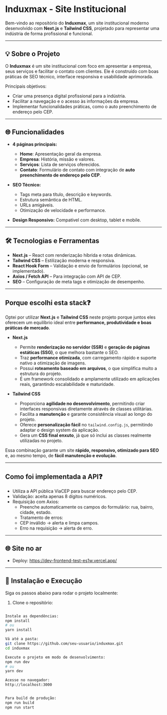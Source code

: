 # Induxmax - Site Institucional

Bem-vindo ao repositório do **Induxmax**, um site institucional moderno desenvolvido com **Next.js** e **Tailwind CSS**, projetado para representar uma indústria de forma profissional e funcional.

---

## 💡 Sobre o Projeto

O **Induxmax** é um site institucional com foco em apresentar a empresa, seus serviços e facilitar o contato com clientes. Ele é construído com boas práticas de SEO técnico, interface responsiva e usabilidade aprimorada.

Principais objetivos:

- Criar uma presença digital profissional para a indústria.
- Facilitar a navegação e o acesso às informações da empresa.
- Implementar funcionalidades práticas, como o auto preenchimento de endereço pelo CEP.

---

## 🌐 Funcionalidades

- **4 páginas principais:**
  - **Home**: Apresentação geral da empresa.
  - **Empresa**: História, missão e valores.
  - **Serviços**: Lista de serviços oferecidos.
  - **Contato**: Formulário de contato com integração de **auto preenchimento de endereço pelo CEP**.
  
- **SEO Técnico:**
  - Tags meta para título, descrição e keywords.
  - Estrutura semântica de HTML.
  - URLs amigáveis.
  - Otimização de velocidade e performance.

- **Design Responsivo:** Compatível com desktop, tablet e mobile.

---

## 🛠 Tecnologias e Ferramentas

- **Next.js** – React com renderização híbrida e rotas dinâmicas.  
- **Tailwind CSS** – Estilização moderna e responsiva.  
- **React Hook Form** – Validação e envio de formulários (opcional, se implementado).  
- **Axios / Fetch API** – Para integração com API de CEP.  
- **SEO** – Configuração de meta tags e otimização de desempenho.

---

## Porque escolhi esta stack❓

Optei por utilizar **Next.js** e **Tailwind CSS** neste projeto porque juntos eles oferecem um equilíbrio ideal entre **performance, produtividade e boas práticas de mercado**.

- **Next.js**  
  - Permite **renderização no servidor (SSR)** e **geração de páginas estáticas (SSG)**, o que melhora bastante o SEO.  
  - Traz **performance otimizada**, com carregamento rápido e suporte nativo a otimização de imagens.  
  - Possui **roteamento baseado em arquivos**, o que simplifica muito a estrutura do projeto.  
  - É um framework consolidado e amplamente utilizado em aplicações reais, garantindo escalabilidade e maturidade.

- **Tailwind CSS**  
  - Proporciona **agilidade no desenvolvimento**, permitindo criar interfaces responsivas diretamente através de classes utilitárias.  
  - Facilita a **manutenção** e garante consistência visual ao longo do projeto.  
  - Oferece **personalização fácil** no `tailwind.config.js`, permitindo adaptar o design system da aplicação.  
  - Gera um **CSS final enxuto**, já que só inclui as classes realmente utilizadas no projeto.

Essa combinação garante um site **rápido, responsivo, otimizado para SEO** e, ao mesmo tempo, de **fácil manutenção e evolução**.

---

## Como foi implementada a API❓

  - Utiliza a API pública ViaCEP para buscar endereço pelo CEP.
  - Validação: aceita apenas 8 dígitos numéricos.
  - Requisição com Axios:
     - Preenche automaticamente os campos do formulário: rua, bairro, cidade, estado.
     - Tratamento de erros:
     - CEP inválido → alerta e limpa campos.
     - Erro na requisição → alerta de erro.

---

## 🌐 Site no ar

 - Deploy: https://dev-frontend-test-es1w.vercel.app/

---

## 🚀 Instalação e Execução

Siga os passos abaixo para rodar o projeto localmente:

1. Clone o repositório:

```bash

Instale as dependências:
npm install
# ou
yarn install

Vá até a pasta:
git clone https://github.com/seu-usuario/induxmax.git
cd induxmax

Execute o projeto em modo de desenvolvimento:
npm run dev
# ou
yarn dev

Acesse no navegador:
http://localhost:3000


Para build de produção:
npm run build
npm run start